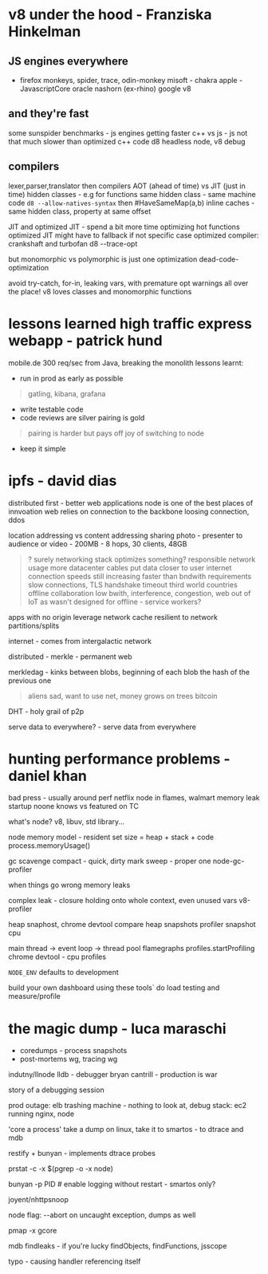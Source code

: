 # v8 under the hood - Franziska Hinkelman

## JS engines everywhere
* firefox monkeys, spider, trace, odin-monkey
misoft - chakra
apple - JavascriptCore
oracle nashorn (ex-rhino)
google v8

## and they're fast
some sunspider benchmarks - js engines getting faster
c++ vs js - js not that much slower than optimized c++ code
d8 headless node, v8 debug

## compilers
lexer,parser,translator then compilers
AOT (ahead of time) vs JIT (just in time)
hidden classes - e.g for functions 
same hidden class - same machine code
`d8 --allow-natives-syntax` then #HaveSameMap(a,b)
inline caches - same hidden class, property at same offset

JIT and optimized JIT - spend a bit more time optimizing hot functions
optimized JIT might have to fallback if not specific case
optimized compiler: crankshaft and turbofan
d8 --trace-opt

but monomorphic vs polymorphic is just one optimization
dead-code-optimization

avoid try-catch, for-in, leaking vars, with
premature opt warnings all over the place!
v8 loves classes and monomorphic functions

# lessons learned high traffic express webapp - patrick hund 
mobile.de 300 req/sec
from Java, breaking the monolith
lessons learnt:
* run in prod as early as possible
> gatling, kibana, grafana
* write testable code
* code reviews are silver pairing is gold
> pairing is harder but pays off
> joy of switching to node
* keep it simple

# ipfs - david dias
distributed first - better web applications
node is one of the best places of innvoation
web relies on connection to the backbone
loosing connection, ddos

location addressing vs content addressing
sharing photo - presenter to audience
or video - 200MB - 8 hops, 30 clients, 48GB 
> ? surely networking stack optimizes something?
responsible network usage
more datacenter cables put data closer to user 
internet connection speeds still increasing faster than bndwith requirements
slow connections, TLS handshake timeout
third world countries
offline collaboration 
low bwith, interference, congestion, 
web out of IoT as wasn't designed for offline - service workers?


apps with no origin
leverage network cache
resilient to network partitions/splits

internet - comes from intergalactic network

distributed - merkle - permanent web

merkledag - kinks between blobs, beginning of each blob the hash of the previous one

> aliens sad, want to use net, money grows on trees bitcoin

DHT - holy grail of p2p 

serve data to everywhere?  - serve data from everywhere

# hunting performance problems - daniel khan

bad press - usually around perf
netflix node in flames, walmart memory leak
startup noone knows vs featured on TC

what's node? v8, libuv, std library... 

node memory model - resident set size = heap + stack + code
process.memoryUsage()

gc
scavenge compact - quick, dirty
mark sweep - proper one
node-gc-profiler

when things go wrong
memory leaks

complex leak - closure holding onto whole context, even unused vars
v8-profiler

heap snaphost, chrome devtool compare heap snapshots
profiler snapshot
cpu

main thread -> event loop -> thread pool
flamegraphs
profiles.startProfiling
chrome devtool - cpu profiles

`NODE_ENV` defaults to development

build your own dashboard using these tools`
do load testing and measure/profile

# the magic dump - luca maraschi 

* coredumps - process snapshots
* post-mortems wg, tracing wg

indutny/llnode
lldb - debugger
bryan cantrill - production is war

story of a debugging session

prod outage: elb trashing machine - nothing to look at, debug
stack: ec2 running nginx, node

'core a process'
take a dump on linux, take it to smartos - to dtrace and mdb

restify + bunyan - implements dtrace probes

prstat -c -x $(pgrep -o -x node)

bunyan -p PID # enable logging without restart - smartos only?

joyent/nhttpsnoop

node flag: --abort on uncaught exception, dumps as well

pmap -x
gcore 

mdb findleaks - if you're lucky
findObjects, findFunctions, jsscope

typo - causing handler referencing itself









